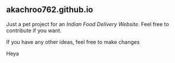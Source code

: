 ## akachroo762.github.io

Just a pet project for an *Indian Food Delivery Website*. Feel free to contribute if you want.

If you have any other ideas, feel free to make changes

Heya
